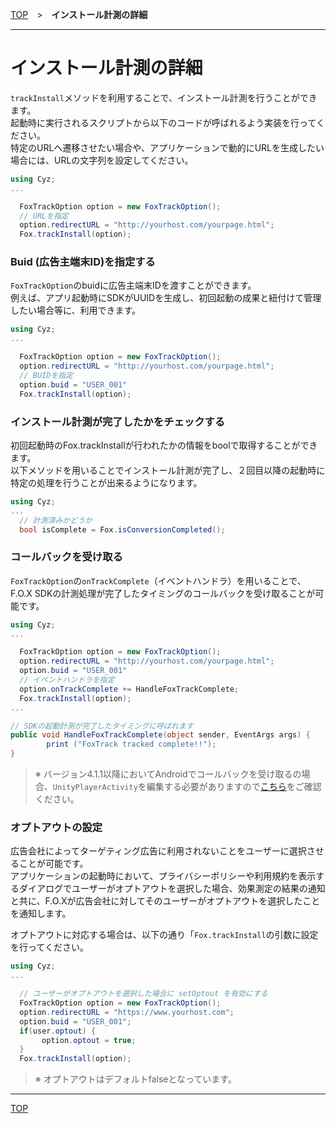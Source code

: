 [TOP](../../README.md)　>　**インストール計測の詳細**

---

# インストール計測の詳細

`trackInstall`メソッドを利用することで、インストール計測を行うことができます。<br>
起動時に実行されるスクリプトから以下のコードが呼ばれるよう実装を行ってください。<br>
特定のURLヘ遷移させたい場合や、アプリケーションで動的にURLを生成したい場合には、URLの文字列を設定してください。

```cs
using Cyz;
...

  FoxTrackOption option = new FoxTrackOption();
  // URLを指定
  option.redirectURL = "http://yourhost.com/yourpage.html";
  Fox.trackInstall(option);
```

### Buid (広告主端末ID)を指定する

`FoxTrackOption`のbuidに広告主端末IDを渡すことができます。<br>例えば、アプリ起動時にSDKがUUIDを生成し、初回起動の成果と紐付けて管理したい場合等に、利用できます。

```cs
using Cyz;
...

  FoxTrackOption option = new FoxTrackOption();
  option.redirectURL = "http://yourhost.com/yourpage.html";
  // BUIDを指定
  option.buid = "USER_001"
  Fox.trackInstall(option);
```

<div id="check_track"></div>

### インストール計測が完了したかをチェックする

初回起動時のFox.trackInstallが行われたかの情報をboolで取得することができます。<br>
以下メソッドを用いることでインストール計測が完了し、２回目以降の起動時に特定の処理を行うことが出来るようになります。

```cs
using Cyz;
...
  // 計測済みかどうか
  bool isComplete = Fox.isConversionCompleted();
```


<div id="receive_callback"></div>

### コールバックを受け取る

`FoxTrackOption`の`onTrackComplete`（イベントハンドラ）を用いることで、F.O.X SDKの計測処理が完了したタイミングのコールバックを受け取ることが可能です。

```cs
using Cyz;
...

  FoxTrackOption option = new FoxTrackOption();
  option.redirectURL = "http://yourhost.com/yourpage.html";
  option.buid = "USER_001"
  // イベントハンドラを指定
  option.onTrackComplete += HandleFoxTrackComplete;
  Fox.trackInstall(option);
...

// SDKの起動計測が完了したタイミングに呼ばれます
public void HandleFoxTrackComplete(object sender, EventArgs args) {
		print ("FoxTrack tracked complete!!");
}
```

> ※ バージョン4.1.1以降においてAndroidでコールバックを受け取るの場合、`UnityPlayerActivity`を編集する必要がありますので[こちら](../integration/android/README.md#receive_callback)をご確認ください。

### オプトアウトの設定

広告会社によってターゲティング広告に利用されないことをユーザーに選択させることが可能です。<br>アプリケーションの起動時において、プライバシーポリシーや利用規約を表示するダイアログでユーザーがオプトアウトを選択した場合、効果測定の結果の通知と共に、F.O.Xが広告会社に対してそのユーザーがオプトアウトを選択したことを通知します。

オプトアウトに対応する場合は、以下の通り「`Fox.trackInstall`の引数に設定を行ってください。

```cs
using Cyz;
...

  // ユーザーがオプトアウトを選択した場合に setOptout を有効にする
  FoxTrackOption option = new FoxTrackOption();
  option.redirectURL = "https://www.yourhost.com";
  option.buid = "USER_001";
  if(user.optout) {
	   option.optout = true;
  }
  Fox.trackInstall(option);
```

> ※ オプトアウトはデフォルトfalseとなっています。

---
[TOP](../../README.md)

